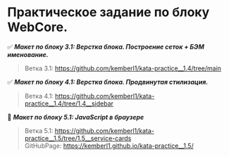 # Практическое задание по блоку WebCore.   

  
:white_check_mark: ***Макет по блоку 3.1: Верстка блока. Построение сеток + БЭМ именование.***  
> Ветка 3.1: https://github.com/kemberl1/kata-practice__1.4/tree/main


:white_check_mark: ***Макет по блоку 4.1: Верстка блока. Продвинутая стилизация.***  
> Ветка 4.1: https://github.com/kemberl1/kata-practice__1.4/tree/1.4__sidebar

:black_square_button: ***Макет по блоку 5.1: JavaScript в браузере***  
> Ветка 5.1: https://github.com/kemberl1/kata-practice__1.5/tree/1.5__service-cards  
> GitHubPage: https://kemberl1.github.io/kata-practice__1.5/
